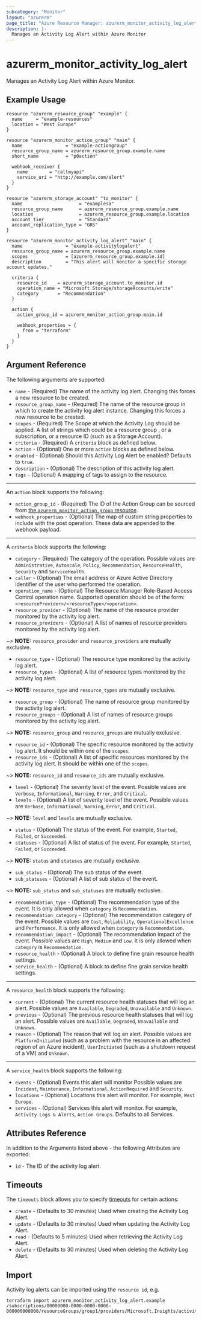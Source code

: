 ```yaml
---
subcategory: "Monitor"
layout: "azurerm"
page_title: "Azure Resource Manager: azurerm_monitor_activity_log_alert"
description: |-
  Manages an Activity Log Alert within Azure Monitor
---
```


# azurerm_monitor_activity_log_alert

Manages an Activity Log Alert within Azure Monitor.

## Example Usage

```hcl
resource "azurerm_resource_group" "example" {
  name     = "example-resources"
  location = "West Europe"
}

resource "azurerm_monitor_action_group" "main" {
  name                = "example-actiongroup"
  resource_group_name = azurerm_resource_group.example.name
  short_name          = "p0action"

  webhook_receiver {
    name        = "callmyapi"
    service_uri = "http://example.com/alert"
  }
}

resource "azurerm_storage_account" "to_monitor" {
  name                     = "examplesa"
  resource_group_name      = azurerm_resource_group.example.name
  location                 = azurerm_resource_group.example.location
  account_tier             = "Standard"
  account_replication_type = "GRS"
}

resource "azurerm_monitor_activity_log_alert" "main" {
  name                = "example-activitylogalert"
  resource_group_name = azurerm_resource_group.example.name
  scopes              = [azurerm_resource_group.example.id]
  description         = "This alert will monitor a specific storage account updates."

  criteria {
    resource_id    = azurerm_storage_account.to_monitor.id
    operation_name = "Microsoft.Storage/storageAccounts/write"
    category       = "Recommendation"
  }

  action {
    action_group_id = azurerm_monitor_action_group.main.id

    webhook_properties = {
      from = "terraform"
    }
  }
}
```

## Argument Reference

The following arguments are supported:

* `name` - (Required) The name of the activity log alert. Changing this forces a new resource to be created.
* `resource_group_name` - (Required) The name of the resource group in which to create the activity log alert instance. Changing this forces a new resource to be created.
* `scopes` - (Required) The Scope at which the Activity Log should be applied. A list of strings which could be a resource group , or a subscription, or a resource ID (such as a Storage Account).
* `criteria` - (Required) A `criteria` block as defined below.
* `action` - (Optional) One or more `action` blocks as defined below.
* `enabled` - (Optional) Should this Activity Log Alert be enabled? Defaults to `true`.
* `description` - (Optional) The description of this activity log alert.
* `tags` - (Optional) A mapping of tags to assign to the resource.

---

An `action` block supports the following:

* `action_group_id` - (Required) The ID of the Action Group can be sourced from [the `azurerm_monitor_action_group` resource](./monitor_action_group.html).
* `webhook_properties` - (Optional) The map of custom string properties to include with the post operation. These data are appended to the webhook payload.

---

A `criteria` block supports the following:

* `category` - (Required) The category of the operation. Possible values are `Administrative`, `Autoscale`, `Policy`, `Recommendation`, `ResourceHealth`, `Security` and `ServiceHealth`.
* `caller` - (Optional) The email address or Azure Active Directory identifier of the user who performed the operation.
* `operation_name` - (Optional) The Resource Manager Role-Based Access Control operation name. Supported operation should be of the form: `<resourceProvider>/<resourceType>/<operation>`.
* `resource_provider` - (Optional) The name of the resource provider monitored by the activity log alert.
* `resource_providers` - (Optional) A list of names of resource providers monitored by the activity log alert.

~> **NOTE:** `resource_provider` and `resource_providers` are mutually exclusive.

* `resource_type` - (Optional) The resource type monitored by the activity log alert.
* `resource_types` - (Optional) A list of resource types monitored by the activity log alert.

~> **NOTE:** `resource_type` and `resource_types` are mutually exclusive.

* `resource_group` - (Optional) The name of resource group monitored by the activity log alert.
* `resource_groups` - (Optional) A list of names of resource groups monitored by the activity log alert.

~> **NOTE:** `resource_group` and `resource_groups` are mutually exclusive.

* `resource_id` - (Optional) The specific resource monitored by the activity log alert. It should be within one of the `scopes`.
* `resource_ids` - (Optional) A list of specific resources monitored by the activity log alert. It should be within one of the `scopes`.

~> **NOTE:** `resource_id` and `resource_ids` are mutually exclusive.

* `level` - (Optional) The severity level of the event. Possible values are `Verbose`, `Informational`, `Warning`, `Error`, and `Critical`.
* `levels` - (Optional) A list of severity level of the event. Possible values are `Verbose`, `Informational`, `Warning`, `Error`, and `Critical`.

~> **NOTE:** `level` and `levels` are mutually exclusive.

* `status` - (Optional) The status of the event. For example, `Started`, `Failed`, or `Succeeded`.
* `statuses` - (Optional) A list of status of the event. For example, `Started`, `Failed`, or `Succeeded`.

~> **NOTE:** `status` and `statuses` are mutually exclusive.

* `sub_status` - (Optional) The sub status of the event.
* `sub_statuses` - (Optional) A list of sub status of the event.

~> **NOTE:** `sub_status` and `sub_statuses` are mutually exclusive.
 
* `recommendation_type` - (Optional) The recommendation type of the event. It is only allowed when `category` is `Recommendation`.
* `recommendation_category` - (Optional) The recommendation category of the event. Possible values are `Cost`, `Reliability`, `OperationalExcellence` and `Performance`. It is only allowed when `category` is `Recommendation`.
* `recommendation_impact` - (Optional) The recommendation impact of the event. Possible values are `High`, `Medium` and `Low`. It is only allowed when `category` is `Recommendation`.
* `resource_health` - (Optional) A block to define fine grain resource health settings.
* `service_health` - (Optional) A block to define fine grain service health settings.

---

A `resource_health` block supports the following:

* `current` - (Optional) The current resource health statuses that will log an alert. Possible values are `Available`, `Degraded`, `Unavailable` and `Unknown`.
* `previous` - (Optional) The previous resource health statuses that will log an alert. Possible values are `Available`, `Degraded`, `Unavailable` and `Unknown`.
* `reason` - (Optional) The reason that will log an alert. Possible values are `PlatformInitiated` (such as a problem with the resource in an affected region of an Azure incident), `UserInitiated` (such as a shutdown request of a VM) and `Unknown`.

---

A `service_health` block supports the following:

* `events` - (Optional) Events this alert will monitor Possible values are `Incident`, `Maintenance`, `Informational`, `ActionRequired` and `Security`.
* `locations` - (Optional) Locations this alert will monitor. For example, `West Europe`.
* `services` - (Optional) Services this alert will monitor. For example, `Activity Logs & Alerts`, `Action Groups`. Defaults to all Services.

## Attributes Reference

In addition to the Arguments listed above - the following Attributes are exported:

* `id` - The ID of the activity log alert.

## Timeouts

The `timeouts` block allows you to specify [timeouts](https://www.terraform.io/language/resources/syntax#operation-timeouts) for certain actions:

* `create` - (Defaults to 30 minutes) Used when creating the Activity Log Alert.
* `update` - (Defaults to 30 minutes) Used when updating the Activity Log Alert.
* `read` - (Defaults to 5 minutes) Used when retrieving the Activity Log Alert.
* `delete` - (Defaults to 30 minutes) Used when deleting the Activity Log Alert.

## Import

Activity log alerts can be imported using the `resource id`, e.g.

```shell
terraform import azurerm_monitor_activity_log_alert.example /subscriptions/00000000-0000-0000-0000-000000000000/resourceGroups/group1/providers/Microsoft.Insights/activityLogAlerts/myalertname
```
